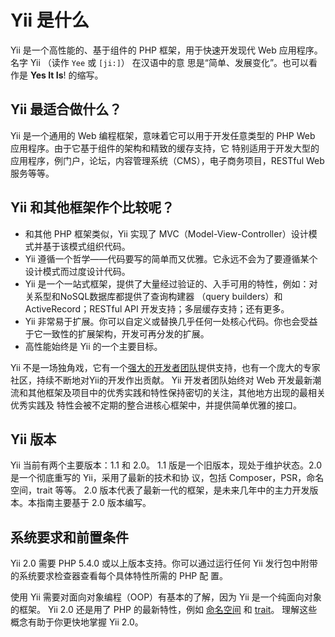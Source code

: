 Yii 是什么
===========

Yii 是一个高性能的、基于组件的 PHP 框架，用于快速开发现代 Web 应用程序。名字 Yii （读作 `Yee` 或 `[ji:]`） 在汉语中的意
思是“简单、发展变化”。也可以看作是  **Yes It Is**! 的缩写。


Yii 最适合做什么？
---------------------

Yii 是一个通用的 Web 编程框架，意味着它可以用于开发任意类型的 PHP Web 应用程序。由于它基于组件的架构和精致的缓存支持，它
特别适用于开发大型的应用程序，例门户，论坛，内容管理系统（CMS），电子商务项目，RESTful Web 服务等等。


Yii 和其他框架作个比较呢？
-------------------------------------------

- 和其他 PHP 框架类似，Yii 实现了 MVC（Model-View-Controller）设计模式并基于该模式组织代码。
- Yii 遵循一个哲学——代码要写的简单而又优雅。它永远不会为了要遵循某个设计模式而过度设计代码。
- Yii 是一个一站式框架，提供了大量经过验证的、入手可用的特性，例如：对关系型和NoSQL数据库都提供了查询构建器
（query builders）和 ActiveRecord；RESTful API 开发支持；多层缓存支持；还有更多。
- Yii 非常易于扩展。你可以自定义或替换几乎任何一处核心代码。你也会受益于它一致性的扩展架构，开发可再分发的扩展。
- 高性能始终是 Yii 的一个主要目标。

Yii 不是一场独角戏，它有一个[强大的开发者团队][]提供支持，也有一个庞大的专家社区，持续不断地对Yii的开发作出贡献。
Yii 开发者团队始终对 Web 开发最新潮流和其他框架及项目中的优秀实践和特性保持密切的关注，其他地方出现的最相关优秀实践及
特性会被不定期的整合进核心框架中，并提供简单优雅的接口。

[强大的开发者团队]: http://www.yiiframework.com/about/

Yii 版本
------------

Yii 当前有两个主要版本：1.1 和 2.0。 1.1 版是一个旧版本，现处于维护状态。2.0是一个彻底重写的 Yii，采用了最新的技术和协
议，包括 Composer，PSR，命名空间，trait 等等。 2.0 版本代表了最新一代的框架，是未来几年中的主力开发版本。本指南主要基于
2.0 版本编写。


系统要求和前置条件
------------------------------

Yii 2.0 需要 PHP 5.4.0 或以上版本支持。你可以通过运行任何 Yii 发行包中附带的系统要求检查器查看每个具体特性所需的 PHP 配
置。

使用 Yii 需要对面向对象编程（OOP）有基本的了解，因为 Yii 是一个纯面向对象的框架。
Yii 2.0 还是用了 PHP 的最新特性，例如 [命名空间](http://www.php.net/manual/en/language.namespaces.php) 和
[trait](http://www.php.net/manual/en/language.oop5.traits.php)。
理解这些概念有助于你更快地掌握 Yii 2.0。

